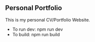 ## Personal Portfolio

This is my personal CV/Portfolio Website.

-  To run dev:
   npm run dev
-  To build:
   npm run build
